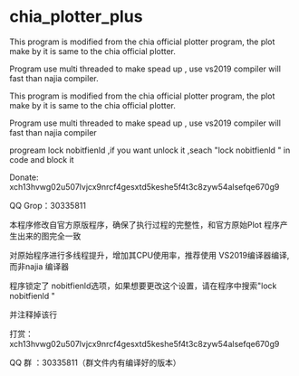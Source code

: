 # chia_plotter_plus

This program is modified from the chia official plotter program, the plot make by it is same to the chia official plotter.

Program use multi threaded to make spead up , use vs2019 compiler will fast than najia compiler.

This program is modified from the chia official plotter program, the plot make by it is same to the chia official plotter.

Program use multi threaded to make spead up , use vs2019 compiler will fast than najia compiler

progream lock nobitfienld ,if you want unlock it ,seach "lock nobitfienld "  in code and block it

Donate: xch13hvwg02u507lvjcx9nrcf4gesxtd5keshe5f4t3c8zyw54alsefqe670g9

QQ Grop：30335811

本程序修改自官方原版程序，确保了执行过程的完整性，和官方原始Plot 程序产生出来的图完全一致

对原始程序进行多线程提升，增加其CPU使用率，推荐使用 VS2019编译器编译,而非najia 编译器

程序锁定了 nobitfienld选项，如果想要更改这个设置，请在程序中搜索"lock nobitfienld "

并注释掉该行

打赏： xch13hvwg02u507lvjcx9nrcf4gesxtd5keshe5f4t3c8zyw54alsefqe670g9

QQ 群 ：30335811（群文件内有编译好的版本）